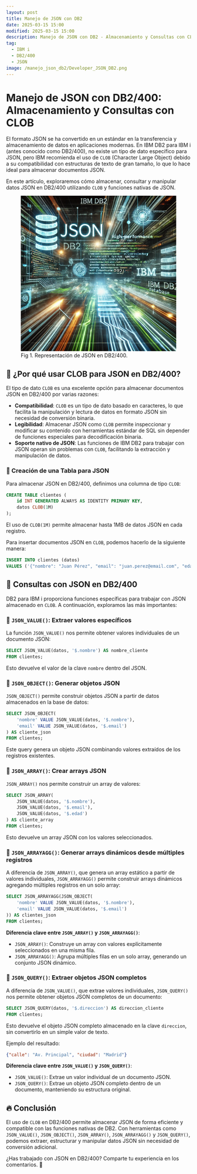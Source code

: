 ```yaml
---
layout: post
title: Manejo de JSON con DB2
date: 2025-03-15 15:00
modified: 2025-03-15 15:00
description: Manejo de JSON con DB2 - Almacenamiento y Consultas con CLOB
tag:
  - IBM i
  - DB2/400
  - JSON
image: /manejo_json_db2/Developer_JSON_DB2.png
---
```


# Manejo de JSON con DB2/400: Almacenamiento y Consultas con CLOB

El formato JSON se ha convertido en un estándar en la transferencia y almacenamiento de datos en aplicaciones modernas. En IBM DB2 para IBM i (antes conocido como DB2/400), no existe un tipo de dato específico para JSON, pero IBM recomienda el uso de `CLOB` (Character Large Object) debido a su compatibilidad con estructuras de texto de gran tamaño, lo que lo hace ideal para almacenar documentos JSON.

En este artículo, exploraremos cómo almacenar, consultar y manipular datos JSON en DB2/400 utilizando `CLOB` y funciones nativas de JSON.

<figure>
<img src="./JSON_DB2.png" alt="Representación de JSON en DB2/400">
<figcaption>Fig 1. Representación de JSON en DB2/400.</figcaption>
</figure>

## 📌 ¿Por qué usar CLOB para JSON en DB2/400?

El tipo de dato `CLOB` es una excelente opción para almacenar documentos JSON en DB2/400 por varias razones:

- **Compatibilidad**: `CLOB` es un tipo de dato basado en caracteres, lo que facilita la manipulación y lectura de datos en formato JSON sin necesidad de conversión binaria.
- **Legibilidad**: Almacenar JSON como `CLOB` permite inspeccionar y modificar su contenido con herramientas estándar de SQL sin depender de funciones especiales para decodificación binaria.
- **Soporte nativo de JSON**: Las funciones de IBM DB2 para trabajar con JSON operan sin problemas con `CLOB`, facilitando la extracción y manipulación de datos.

### 🔹 Creación de una Tabla para JSON

Para almacenar JSON en DB2/400, definimos una columna de tipo `CLOB`:

```sql
CREATE TABLE clientes (
    id INT GENERATED ALWAYS AS IDENTITY PRIMARY KEY,
    datos CLOB(1M)
);
```

El uso de `CLOB(1M)` permite almacenar hasta 1MB de datos JSON en cada registro.

Para insertar documentos JSON en `CLOB`, podemos hacerlo de la siguiente manera:

```sql
INSERT INTO clientes (datos)
VALUES ('{"nombre": "Juan Pérez", "email": "juan.perez@email.com", "edad": 30, "direccion": {"calle": "Av. Principal", "ciudad": "Madrid"}}');
```


## 🔎 Consultas con JSON en DB2/400

DB2 para IBM i proporciona funciones específicas para trabajar con JSON almacenado en `CLOB`. A continuación, exploramos las más importantes:

### 🔹 `JSON_VALUE()`: Extraer valores específicos

La función `JSON_VALUE()` nos permite obtener valores individuales de un documento JSON:

```sql
SELECT JSON_VALUE(datos, '$.nombre') AS nombre_cliente
FROM clientes;
```

Esto devuelve el valor de la clave `nombre` dentro del JSON.

### 🔹 `JSON_OBJECT()`: Generar objetos JSON

`JSON_OBJECT()` permite construir objetos JSON a partir de datos almacenados en la base de datos:

```sql
SELECT JSON_OBJECT(
    'nombre' VALUE JSON_VALUE(datos, '$.nombre'),
    'email' VALUE JSON_VALUE(datos, '$.email')
) AS cliente_json
FROM clientes;
```

Este query genera un objeto JSON combinando valores extraídos de los registros existentes.

### 🔹 `JSON_ARRAY()`: Crear arrays JSON

`JSON_ARRAY()` nos permite construir un array de valores:

```sql
SELECT JSON_ARRAY(
    JSON_VALUE(datos, '$.nombre'),
    JSON_VALUE(datos, '$.email'),
    JSON_VALUE(datos, '$.edad')
) AS cliente_array
FROM clientes;
```

Esto devuelve un array JSON con los valores seleccionados.

### 🔹 `JSON_ARRAYAGG()`: Generar arrays dinámicos desde múltiples registros

A diferencia de `JSON_ARRAY()`, que genera un array estático a partir de valores individuales, `JSON_ARRAYAGG()` permite construir arrays dinámicos agregando múltiples registros en un solo array:

```sql
SELECT JSON_ARRAYAGG(JSON_OBJECT(
    'nombre' VALUE JSON_VALUE(datos, '$.nombre'),
    'email' VALUE JSON_VALUE(datos, '$.email')
)) AS clientes_json
FROM clientes;
```

**Diferencia clave entre `JSON_ARRAY()` y `JSON_ARRAYAGG()`**:

- `JSON_ARRAY()`: Construye un array con valores explícitamente seleccionados en una misma fila.
- `JSON_ARRAYAGG()`: Agrupa múltiples filas en un solo array, generando un conjunto JSON dinámico.

### 🔹 `JSON_QUERY()`: Extraer objetos JSON completos

A diferencia de `JSON_VALUE()`, que extrae valores individuales, `JSON_QUERY()` nos permite obtener objetos JSON completos de un documento:

```sql
SELECT JSON_QUERY(datos, '$.direccion') AS direccion_cliente
FROM clientes;
```

Esto devuelve el objeto JSON completo almacenado en la clave `direccion`, sin convertirlo en un simple valor de texto.

Ejemplo del resultado:

```json
{"calle": "Av. Principal", "ciudad": "Madrid"}
```

**Diferencia clave entre `JSON_VALUE()` y `JSON_QUERY()`**:

- `JSON_VALUE()`: Extrae un valor individual de un documento JSON.
- `JSON_QUERY()`: Extrae un objeto JSON completo dentro de un documento, manteniendo su estructura original.
 
## 🔥 Conclusión

El uso de `CLOB` en DB2/400 permite almacenar JSON de forma eficiente y compatible con las funciones nativas de DB2. Con herramientas como `JSON_VALUE()`, `JSON_OBJECT()`, `JSON_ARRAY()`, `JSON_ARRAYAGG()` y `JSON_QUERY()`, podemos extraer, estructurar y manipular datos JSON sin necesidad de conversión adicional.

¿Has trabajado con JSON en DB2/400? Comparte tu experiencia en los comentarios. 🚀
